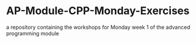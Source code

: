 # AP-Module-CPP-Monday-Exercises
a repository containing the workshops for Monday week 1 of the advanced programming module
